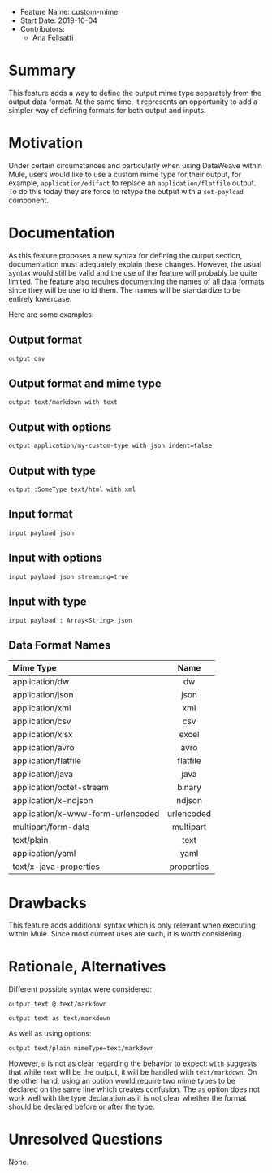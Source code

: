 * Feature Name: custom-mime
* Start Date: 2019-10-04
* Contributors:
  * Ana Felisatti

# Summary
[summary]: #summary

This feature adds a way to define the output mime type separately from the output data format. At the same time, it represents an opportunity to add a simpler way of defining formats for both output and inputs.

# Motivation
[motivation]: #motivation

Under certain circumstances and particularly when using DataWeave within Mule, users would like to use a custom mime type for their output, for example, `application/edifact` to replace an `application/flatfile` output. To do this today they are force to retype the output with a `set-payload` component.

# Documentation
[documentation]: #documentation

As this feature proposes a new syntax for defining the output section, documentation must adequately explain these changes. However, the usual syntax would still be valid and the use of the feature will probably be quite limited. The feature also requires documenting the names of all data formats since they will be use to id them. The names will be standardize to be entirely lowercase.

Here are some examples:

## Output format

```dwl
output csv
```

## Output format and mime type

```dwl
output text/markdown with text
```

## Output with options

```dwl
output application/my-custom-type with json indent=false
```

## Output with type

```dwl
output :SomeType text/html with xml
```

## Input format

```dwl
input payload json
```

## Input with options

```dwl
input payload json streaming=true
```

## Input with type

```dwl
input payload : Array<String> json
```

## Data Format Names

| Mime Type                         | Name        |
|:----------------------------------|:-----------:|
| application/dw                    | dw          |
| application/json                  | json        |
| application/xml                   | xml         |
| application/csv                   | csv         |
| application/xlsx                  | excel       |
| application/avro                  | avro        |
| application/flatfile              | flatfile    |
| application/java                  | java        |
| application/octet-stream          | binary      |
| application/x-ndjson              | ndjson      |
| application/x-www-form-urlencoded | urlencoded  |
| multipart/form-data               | multipart   |
| text/plain                        | text        |
| application/yaml                  | yaml        |
| text/x-java-properties            | properties  |

# Drawbacks
[drawbacks]: #drawbacks

This feature adds additional syntax which is only relevant when executing within Mule. Since most current uses are such, it is worth considering.

# Rationale, Alternatives
[rationale]: #rationale

Different possible syntax were considered:

```dwl
output text @ text/markdown
```

```dwl
output text as text/markdown
```

As well as using options:

```dwl
output text/plain mimeType=text/markdown
```

However, `@` is not as clear regarding the behavior to expect: `with` suggests that while `text` will be the output, it will be handled with `text/markdown`. On the other hand, using an option would require two mime types to be declared on the same line which creates confusion. The `as` option does not work well with the type declaration as it is not clear whether the format should be declared before or after the type.


# Unresolved Questions
[unresolved-questions]: #unresolved-questions

None.
